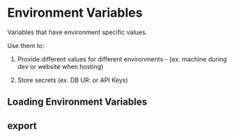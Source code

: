 # Environment Variables
Variables that have environment specific values.

Use them to: 
1) Provide different values for different environments - (ex. machine during dev or website when hosting)

2) Store secrets (ex. DB UR: or API Keys)

## Loading Environment Variables
**export** 
- 